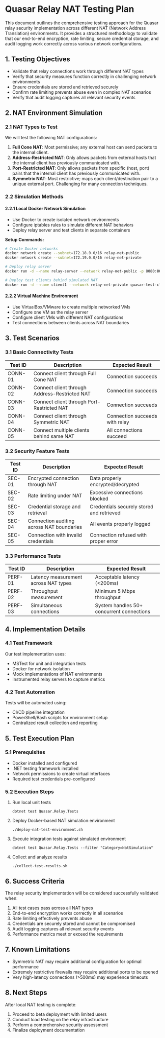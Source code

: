 # Quasar Relay NAT Testing Plan

This document outlines the comprehensive testing approach for the Quasar relay security implementation across different NAT (Network Address Translation) environments. It provides a structured methodology to validate that our end-to-end encryption, rate limiting, secure credential storage, and audit logging work correctly across various network configurations.

## 1. Testing Objectives

- Validate that relay connections work through different NAT types
- Verify that security measures function correctly in challenging network environments
- Ensure credentials are stored and retrieved securely
- Confirm rate limiting prevents abuse even in complex NAT scenarios
- Verify that audit logging captures all relevant security events

## 2. NAT Environment Simulation

### 2.1 NAT Types to Test

We will test the following NAT configurations:

1. **Full Cone NAT**: Most permissive; any external host can send packets to the internal client.
2. **Address-Restricted NAT**: Only allows packets from external hosts that the internal client has previously communicated with.
3. **Port-Restricted NAT**: Only allows packets from specific (host, port) pairs that the internal client has previously communicated with.
4. **Symmetric NAT**: Most restrictive; maps each client/destination pair to a unique external port. Challenging for many connection techniques.

### 2.2 Simulation Methods

#### 2.2.1 Local Docker Network Simulation

- Use Docker to create isolated network environments
- Configure iptables rules to simulate different NAT behaviors
- Deploy relay server and test clients in separate containers

**Setup Commands:**
```bash
# Create Docker networks
docker network create --subnet=172.18.0.0/16 relay-net-public
docker network create --subnet=172.19.0.0/16 relay-net-private

# Deploy relay server
docker run -d --name relay-server --network relay-net-public -p 8080:8080 quasar-relay

# Deploy test clients behind simulated NAT
docker run -d --name client1 --network relay-net-private quasar-test-client
```

#### 2.2.2 Virtual Machine Environment

- Use VirtualBox/VMware to create multiple networked VMs
- Configure one VM as the relay server
- Configure client VMs with different NAT configurations
- Test connections between clients across NAT boundaries

## 3. Test Scenarios

### 3.1 Basic Connectivity Tests

| Test ID | Description | Expected Result |
|---------|-------------|-----------------|
| CONN-01 | Connect client through Full Cone NAT | Connection succeeds |
| CONN-02 | Connect client through Address-Restricted NAT | Connection succeeds |
| CONN-03 | Connect client through Port-Restricted NAT | Connection succeeds |
| CONN-04 | Connect client through Symmetric NAT | Connection succeeds with relay |
| CONN-05 | Connect multiple clients behind same NAT | All connections succeed |

### 3.2 Security Feature Tests

| Test ID | Description | Expected Result |
|---------|-------------|-----------------|
| SEC-01 | Encrypted connection through NAT | Data properly encrypted/decrypted |
| SEC-02 | Rate limiting under NAT | Excessive connections blocked |
| SEC-03 | Credential storage and retrieval | Credentials securely stored and retrieved |
| SEC-04 | Connection auditing across NAT boundaries | All events properly logged |
| SEC-05 | Connection with invalid credentials | Connection refused with proper error |

### 3.3 Performance Tests

| Test ID | Description | Expected Result |
|---------|-------------|-----------------|
| PERF-01 | Latency measurement across NAT types | Acceptable latency (<200ms) |
| PERF-02 | Throughput measurement | Minimum 5 Mbps throughput |
| PERF-03 | Simultaneous connections | System handles 50+ concurrent connections |

## 4. Implementation Details

### 4.1 Test Framework

Our test implementation uses:
- MSTest for unit and integration tests
- Docker for network isolation
- Mock implementations of NAT environments
- Instrumented relay servers to capture metrics

### 4.2 Test Automation

Tests will be automated using:
- CI/CD pipeline integration
- PowerShell/Bash scripts for environment setup
- Centralized result collection and reporting

## 5. Test Execution Plan

### 5.1 Prerequisites

- Docker installed and configured
- .NET testing framework installed
- Network permissions to create virtual interfaces
- Required test credentials pre-configured

### 5.2 Execution Steps

1. Run local unit tests
   ```
   dotnet test Quasar.Relay.Tests
   ```

2. Deploy Docker-based NAT simulation environment
   ```
   ./deploy-nat-test-environment.sh
   ```

3. Execute integration tests against simulated environment
   ```
   dotnet test Quasar.Relay.Tests --filter "Category=NatSimulation"
   ```

4. Collect and analyze results
   ```
   ./collect-test-results.sh
   ```

## 6. Success Criteria

The relay security implementation will be considered successfully validated when:

1. All test cases pass across all NAT types
2. End-to-end encryption works correctly in all scenarios
3. Rate limiting effectively prevents abuse
4. Credentials are securely stored and cannot be compromised
5. Audit logging captures all relevant security events
6. Performance metrics meet or exceed the requirements

## 7. Known Limitations

- Symmetric NAT may require additional configuration for optimal performance
- Extremely restrictive firewalls may require additional ports to be opened
- Very high-latency connections (>500ms) may experience timeouts

## 8. Next Steps

After local NAT testing is complete:
1. Proceed to beta deployment with limited users
2. Conduct load testing on the relay infrastructure
3. Perform a comprehensive security assessment
4. Finalize deployment documentation
